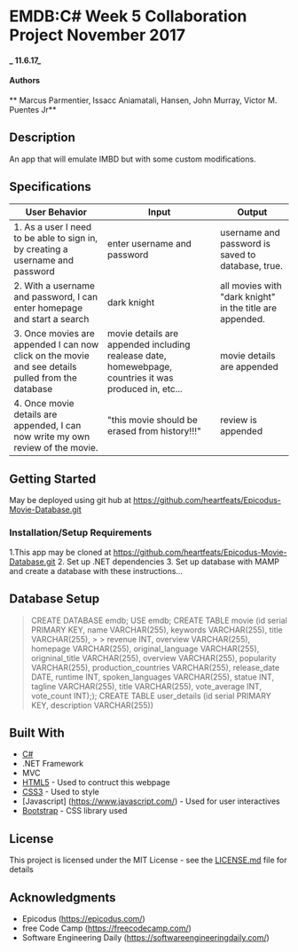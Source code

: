 # EMDB:C# Week 5 Collaboration Project November 2017

#### _ 11.6.17_

#### Authors
**
Marcus Parmentier, Issacc Aniamatali, Hansen, John Murray, Victor M. Puentes Jr**

## Description

An app that will emulate IMBD but with some custom modifications.

## Specifications

| User Behavior | Input | Output |
|---|---|---|
|1. As a user I need to be able to sign in, by creating a username and password | enter username and password | username and password is saved to database, true. |
|2. With a username and password, I can enter homepage and start a search | dark knight | all movies with "dark knight" in the title are appended. |
|3. Once movies are appended I can now click on the movie and see details pulled from the database | movie details are appended including realease date, homewebpage, countries it was produced in, etc... | movie details are appended |
|4. Once movie details are appended, I can now write my own review of the movie. | "this movie should be erased from history!!!" | review is appended |


## Getting Started

May be deployed using git hub at  https://github.com/heartfeats/Epicodus-Movie-Database.git

### Installation/Setup Requirements
1.This app may be cloned at https://github.com/heartfeats/Epicodus-Movie-Database.git
2. Set up .NET dependencies
3. Set up database with MAMP and create a database with these instructions...

## Database Setup
> CREATE DATABASE emdb;
> USE emdb;
> CREATE TABLE movie (id serial PRIMARY KEY, name VARCHAR(255), keywords VARCHAR(255), title VARCHAR(255), > > revenue INT, overview VARCHAR(255), homepage VARCHAR(255), original_language VARCHAR(255), origninal_title VARCHAR(255), overview VARCHAR(255), popularity VARCHAR(255), production_countries VARCHAR(255), release_date DATE, runtime INT, spoken_languages VARCHAR(255), statue INT, tagline VARCHAR(255), title VARCHAR(255), vote_average INT, vote_count INT););
> CREATE TABLE user_details (id serial PRIMARY KEY, description VARCHAR(255))


## Built With

* [C#](https://learnhowtoprogram.com/couses/c#)
* .NET Framework
* MVC
* [HTML5](https://developer.mozilla.org/en-US/docs/Web/Guide/HTML/HTML5) - Used to contruct this webpage
* [CSS3](http://html.com/css/) - Used to style
* [Javascript] (https://www.javascript.com/) - Used for user interactives
* [Bootstrap](http://getbootstrap.com/) - CSS library used



## License

This project is licensed under the MIT License - see the [LICENSE.md](LICENSE.md) file for details

## Acknowledgments

* Epicodus (https://epicodus.com/)
* free Code Camp (https://freecodecamp.com/)
* Software Engineering Daily (https://softwareengineeringdaily.com/)
